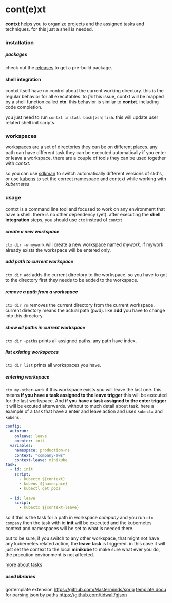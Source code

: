 
# cont(e)xt


**contxt** helps you to organize projects and the assigned tasks and techniques. for this just a shell is needed.

### installation

##### packages
check out the [releases](https://github.com/swaros/contxt/releases) to get a pre-build package.

#### shell integration
contxt itself have no control about the current working directory. this is the regular behavior for all executables.
to *fix* this issue, contxt will be mapped by a shell function called **ctx**.
this behavior is similar to **contxt**.  including code completion.

you just need to run `contxt install bash|zsh|fish`. this will update user related shell init scripts.

### workspaces

workspaces are a set of directories they can be on different places. any path can have different task they can be executed automatically if you enter or leava a workspace. there are a couple of tools they can be used together with *contxt*.

so you can use [sdkman](https://sdkman.io/) to switch automatically different versions of skd's, or use [kubens](https://github.com/ahmetb/kubectx/) to set the correct namespace and context while working with *kubernetes*


### usage

contxt is a command line tool and focused to work on any environment that have a shell. there is no other dependency (yet).
after executing the **shell integration** steps, you should use `ctx` instead of `contxt`

##### create a new workspace
`ctx dir -w mywork` will create a new workspace named *mywork*. if mywork already exists the workspace will be entered only.

##### add path to current workspace
`ctx dir add` adds the current directory to the workspace. so you have to got to the directory first they needs to
be added to the workspace.

##### remove a path from a workspace
`ctx dir rm` removes the current directory from the current workspace. current directory means the actual path (pwd). like **add** you have to change into this directory. 

##### show all paths in current workspace
`ctx dir -paths` prints all assigned paths. any path have index.

##### list existing workspaces
`ctx dir list` prints all workspaces you have.

##### entering workspace

`ctx my-other-work` if this workspace exists you will leave the last one. this means **if you have a task assigned to the leave trigger** this will be executed for the last workspace. And **if you have a task assigned to the enter trigger** it will be excuted afterwards.
without to much detail about task. here a example of a task that have a enter and leave action and uses `kubectx` and `kubens`.


````yaml
config:
  autorun:
    onleave: leave
    onenter: init
  variables:
    namespace: production-ns
    context: "company-aws"
    context-leave: minikube
task:
  - id: init
    script:
      - kubectx ${context}
      - kubens ${namespace}
      - kubectl get pods
 
  - id: leave
    script:
      - kubectx ${context-leave}

````

so if this is the task for a path in workspace *company* and you run `ctx company` then the task with id **init** will be executed and the kubernetes context and namespaces will be set to what is needed there.

but to be sure, if you switch to any other workspace, that might not have any kubernetes related action, the **leave task** is triggered.
in this case it will just set the context to the local **minikube** to make sure what ever you do, the procution environment is not affected.

[more about tasks](docs/documentation/tasks.md)


##### used libraries 

go/template extension https://github.com/Masterminds/sprig [template docu](http://masterminds.github.io/sprig/)
for parsing json by paths https://github.com/tidwall/gjson 